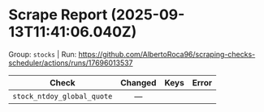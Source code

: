 # Scrape Report (2025-09-13T11:41:06.040Z)

Group: `stocks`  |  Run: https://github.com/AlbertoRoca96/scraping-checks-scheduler/actions/runs/17696013537

| Check | Changed | Keys | Error |
|---|:---:|:--|:--|
| `stock_ntdoy_global_quote` | — |  |  |
